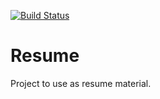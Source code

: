 [![Build Status](https://travis-ci.org/nathanberry/resume.png?branch=master)](https://travis-ci.org/nathanberry/resume)

Resume
======

Project to use as resume material.
